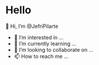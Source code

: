 # Hello
 👋 Hi, I’m @JefriPilarte
- 👀 I’m interested in ...
- 🌱 I’m currently learning ...
- 💞️ I’m looking to collaborate on ...
- 📫 How to reach me ...
